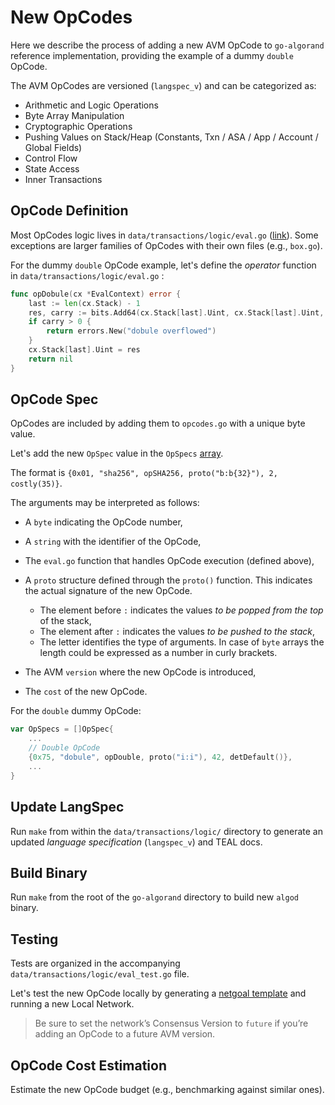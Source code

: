 # New OpCodes

Here we describe the process of adding a new AVM OpCode to `go-algorand` reference
implementation, providing the example of a dummy `double` OpCode.

The AVM OpCodes are versioned (`langspec_v`) and can be categorized as:

- Arithmetic and Logic Operations
- Byte Array Manipulation
- Cryptographic Operations
- Pushing Values on Stack/Heap (Constants, Txn / ASA / App / Account / Global Fields)
- Control Flow
- State Access
- Inner Transactions

## OpCode Definition

Most OpCodes logic lives in `data/transactions/logic/eval.go` ([link](https://github.com/algorand/go-algorand/blob/34deef26be34aebbdd7221dd2c55181e6f584bd2/data/transactions/logic/eval.go)).
Some exceptions are larger families of OpCodes with their own files (e.g., `box.go`).

For the dummy `double` OpCode example, let's define the _operator_ function in
`data/transactions/logic/eval.go` :

```go
func opDobule(cx *EvalContext) error {
    last := len(cx.Stack) - 1
    res, carry := bits.Add64(cx.Stack[last].Uint, cx.Stack[last].Uint, 0)
    if carry > 0 {
        return errors.New("dobule overflowed")
    }
    cx.Stack[last].Uint = res
    return nil
}
```

## OpCode Spec

OpCodes are included by adding them to `opcodes.go` with a unique byte value.

Let's add the new `OpSpec` value in the `OpSpecs` [array](https://github.com/algorand/go-algorand/blob/b7b3e5e3c9a83cbd6bd038f4f1856039d941b958/data/transactions/logic/opcodes.go#L492).

The format is `{0x01, "sha256", opSHA256, proto("b:b{32}"), 2, costly(35)}`.

The arguments may be interpreted as follows:

- A `byte` indicating the OpCode number,

- A `string` with the identifier of the OpCode,

- The `eval.go` function that handles OpCode execution (defined above),

- A `proto` structure defined through the `proto()` function. This indicates the
actual signature of the new OpCode.
  - The element before `:` indicates the values _to be popped from the top_ of the stack,
  - The element after `:` indicates the values _to be pushed to the stack_,
  - The letter identifies the type of arguments. In case of `byte` arrays the length
  could be expressed as a number in curly brackets.

- The AVM `version` where the new OpCode is introduced,

- The `cost` of the new OpCode.

For the `double` dummy OpCode:

```go
var OpSpecs = []OpSpec{
    ...
    // Double OpCode
    {0x75, "dobule", opDouble, proto("i:i"), 42, detDefault()},
    ...
}
```

## Update LangSpec

Run `make` from within the `data/transactions/logic/` directory to generate an updated
_language specification_ (`langspec_v`) and TEAL docs.

## Build Binary

Run `make` from the root of the `go-algorand` directory to build new `algod` binary.

## Testing

Tests are organized in the accompanying `data/transactions/logic/eval_test.go` file.

Let's test the new OpCode locally by generating a [netgoal template](https://github.com/algorand/go-algorand/tree/13e66ff9ba5073637f69f9dd4e5572f19b77e38c/cmd/netgoal)
and running a new Local Network.

> Be sure to set the network’s Consensus Version to `future` if you’re adding an
> OpCode to a future AVM version.

## OpCode Cost Estimation

Estimate the new OpCode budget (e.g., benchmarking against similar ones).